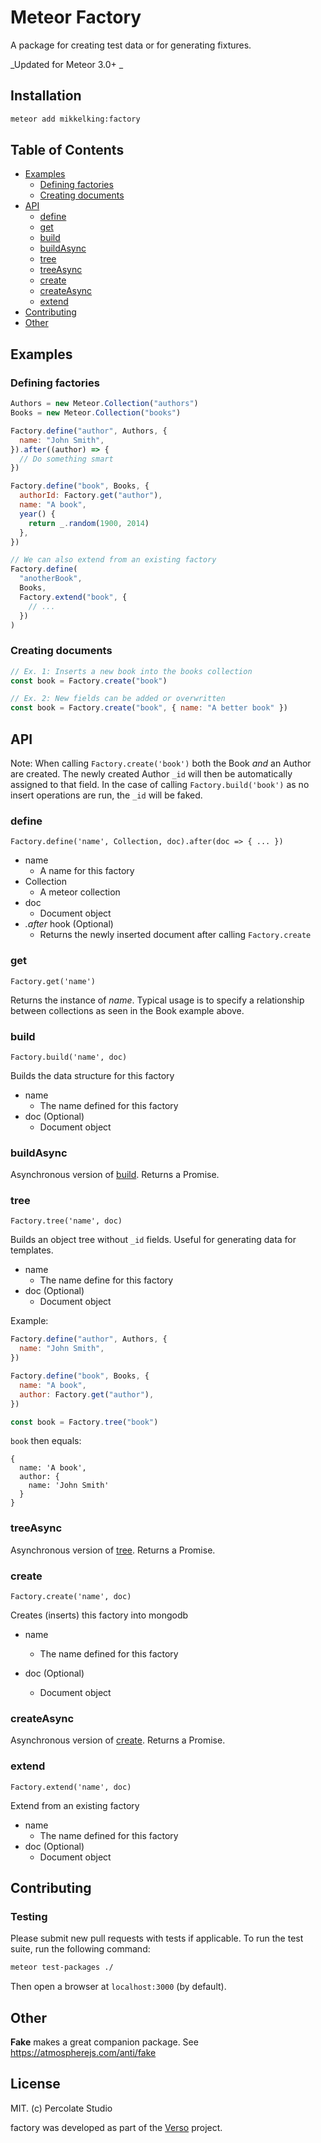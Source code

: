 # Meteor Factory

A package for creating test data or for generating fixtures.

_Updated for Meteor 3.0+ _

## Installation

```sh
meteor add mikkelking:factory
```

## Table of Contents

- [Examples](https://github.com/versolearning/meteor-factory#examples)
  - [Defining factories](https://github.com/versolearning/meteor-factory#defining-factories)
  - [Creating documents](https://github.com/versolearning/meteor-factory#creating-documents)
- [API](https://github.com/versolearning/meteor-factory#api)
  - [define](https://github.com/versolearning/meteor-factory#define)
  - [get](https://github.com/versolearning/meteor-factory#get)
  - [build](https://github.com/versolearning/meteor-factory#build)
  - [buildAsync](https://github.com/versolearning/meteor-factory#buildasync)
  - [tree](https://github.com/versolearning/meteor-factory#tree)
  - [treeAsync](https://github.com/versolearning/meteor-factory#treeasync)
  - [create](https://github.com/versolearning/meteor-factory#create)
  - [createAsync](https://github.com/versolearning/meteor-factory#createasync)
  - [extend](https://github.com/versolearning/meteor-factory#extend)
- [Contributing](https://github.com/versolearning/meteor-factory#contributing)
- [Other](https://github.com/versolearning/meteor-factory#other)

## Examples

### Defining factories

```javascript
Authors = new Meteor.Collection("authors")
Books = new Meteor.Collection("books")

Factory.define("author", Authors, {
  name: "John Smith",
}).after((author) => {
  // Do something smart
})

Factory.define("book", Books, {
  authorId: Factory.get("author"),
  name: "A book",
  year() {
    return _.random(1900, 2014)
  },
})

// We can also extend from an existing factory
Factory.define(
  "anotherBook",
  Books,
  Factory.extend("book", {
    // ...
  })
)
```

### Creating documents

```javascript
// Ex. 1: Inserts a new book into the books collection
const book = Factory.create("book")

// Ex. 2: New fields can be added or overwritten
const book = Factory.create("book", { name: "A better book" })
```

## API

Note: When calling `Factory.create('book')` both the Book _and_ an Author are created. The newly created Author `_id` will then be automatically assigned to that field. In the case of calling `Factory.build('book')` as no insert operations are run, the `_id` will be faked.

### define

`Factory.define('name', Collection, doc).after(doc => { ... })`

- name
  - A name for this factory
- Collection
  - A meteor collection
- doc
  - Document object
- _.after_ hook (Optional)
  - Returns the newly inserted document after calling `Factory.create`

### get

`Factory.get('name')`

Returns the instance of _name_. Typical usage is to specify a relationship between collections as seen in the Book example above.

### build

`Factory.build('name', doc)`

Builds the data structure for this factory

- name
  - The name defined for this factory
- doc (Optional)
  - Document object

### buildAsync

Asynchronous version of [build](https://github.com/versolearning/meteor-factory#build). Returns a Promise.

### tree

`Factory.tree('name', doc)`

Builds an object tree without `_id` fields. Useful for generating data for templates.

- name
  - The name define for this factory
- doc (Optional)
  - Document object

Example:

```js
Factory.define("author", Authors, {
  name: "John Smith",
})

Factory.define("book", Books, {
  name: "A book",
  author: Factory.get("author"),
})

const book = Factory.tree("book")
```

`book` then equals:

```
{
  name: 'A book',
  author: {
    name: 'John Smith'
  }
}
```

### treeAsync

Asynchronous version of [tree](https://github.com/versolearning/meteor-factory#tree). Returns a Promise.

### create

`Factory.create('name', doc)`

Creates (inserts) this factory into mongodb

- name
  - The name defined for this factory
- doc (Optional)

  - Document object

### createAsync

Asynchronous version of [create](https://github.com/versolearning/meteor-factory#create). Returns a Promise.

### extend

`Factory.extend('name', doc)`

Extend from an existing factory

- name
  - The name defined for this factory
- doc (Optional)
  - Document object

## Contributing

### Testing

Please submit new pull requests with tests if applicable. To run the test suite, run the following command:

```sh
meteor test-packages ./
```

Then open a browser at `localhost:3000` (by default).

## Other

**Fake** makes a great companion package. See https://atmospherejs.com/anti/fake

## License

MIT. (c) Percolate Studio

factory was developed as part of the [Verso](http://versoapp.com) project.
